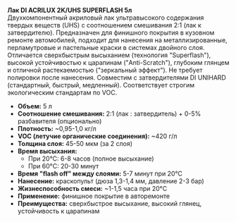 **Лак DI ACRILUX 2K/UHS SUPERFLASH 5л**  
Двухкомпонентный акриловый лак ультравысокого содержания твердых веществ (UHS) с соотношением смешивания 2:1 (лак к затвердителю). Предназначен для финишного покрытия в кузовном ремонте автомобилей, подходит для нанесения на металлизированные, перламутровые и пастельные краски в системах двойного слоя. Отличается сверхбыстрым высыханием (технология "Superflash"), высокой устойчивостью к царапинам ("Anti-Scratch"), глубоким глянцем и отличной растекаемостью ("зеркальный эффект"). Не требует полировки после нанесения. Совместим с затвердителями DI UNIHARD (стандартный, быстрый, медленный). Соответствует строгим экологическим стандартам по VOC.

- **Объем:** 5 л  
- **Соотношение смешивания:** 2:1 (лак : затвердитель) + 0-5% разбавителя (опционально)  
- **Плотность:** ~0,95-1,0 кг/л  
- **VOC (летучие органические соединения):** ~420 г/л  
- **Толщина слоя:** 45-50 мкм (за 2 слоя)  
- **Время высыхания:**  
  - При 20°C: 6-8 часов (полное высыхание)  
  - При 60°C: 20-30 минут  
- **Время "flash off" между слоями:** 5-7 минут при 20°C  
- **Нанесение:** краскопульт (дюза 1,3-1,4 мм, давление 2-3 бар)  
- **Жизнеспособность смеси:** ~1-1,5 часа при 20°C  
- **Применение:** финишное покрытие в авторемонте  
- **Преимущества:** сверхбыстрое высыхание, высокий глянец, устойчивость к царапинам  

